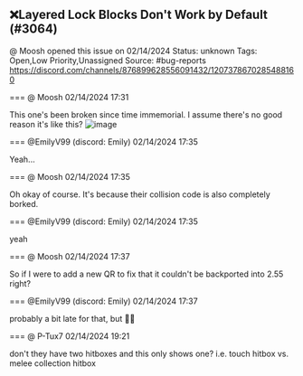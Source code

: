 ## ❌Layered Lock Blocks Don't Work by Default (#3064)
@ Moosh opened this issue on 02/14/2024
Status: unknown
Tags: Open,Low Priority,Unassigned
Source: #bug-reports https://discord.com/channels/876899628556091432/1207378670285488160


=== @ Moosh 02/14/2024 17:31

This one's been broken since time immemorial. I assume there's no good reason it's like this?
![image](https://cdn.discordapp.com/attachments/1207378670285488160/1207378671107833906/image.png?ex=65e8a883&is=65d63383&hm=76d6d355c817274b97a54120f2b5d2ef6e1d751d5ea27db0d92da2efef719361&)

=== @EmilyV99 (discord: Emily) 02/14/2024 17:35

Yeah...

=== @ Moosh 02/14/2024 17:35

Oh okay of course. It's because their collision code is also completely borked.

=== @EmilyV99 (discord: Emily) 02/14/2024 17:35

yeah

=== @ Moosh 02/14/2024 17:37

So if I were to add a new QR to fix that it couldn't be backported into 2.55 right?

=== @EmilyV99 (discord: Emily) 02/14/2024 17:37

probably a bit late for that, but 🤷‍♀️

=== @ P-Tux7 02/14/2024 19:21

don't they have two hitboxes and this only shows one?
i.e. touch hitbox vs. melee collection hitbox
